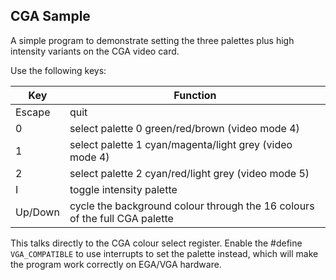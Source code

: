 CGA Sample
----------

A simple program to demonstrate setting the three palettes plus high intensity variants on the CGA video card.

Use the following keys:

| Key     | Function                                                                   |
| ------- | -------------------------------------------------------------------------- |
| Escape  | quit                                                                       |
| 0       | select palette 0 green/red/brown (video mode 4)                            |
| 1       | select palette 1 cyan/magenta/light grey (video mode 4)                    |
| 2       | select palette 2 cyan/red/light grey (video mode 5)                        |
| I       | toggle intensity palette                                                   |
| Up/Down | cycle the background colour through the 16 colours of the full CGA palette |

This talks directly to the CGA colour select register. Enable the #define `VGA_COMPATIBLE` to use interrupts to set the palette instead, which will make the program work correctly on EGA/VGA hardware.
